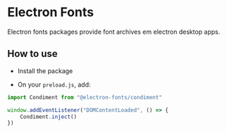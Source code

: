 # Electron Fonts

Electron fonts packages provide font archives em electron desktop apps.

## How to use

* Install the package

* On your `preload.js`, add:

```ts
import Condiment from "@electron-fonts/condiment"

window.addEventListener("DOMContentLoaded", () => {
    Condiment.inject()
})
```